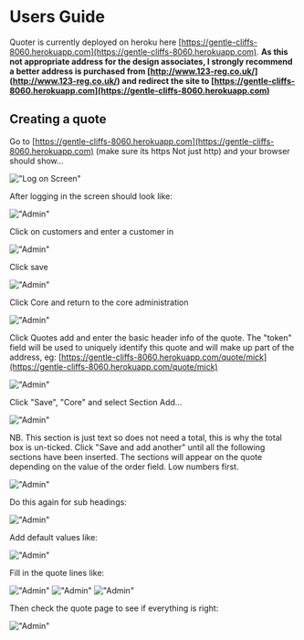 Users Guide
===========

Quoter is currently deployed on heroku here [https://gentle-cliffs-8060.herokuapp.com](https://gentle-cliffs-8060.herokuapp.com). **As this not appropriate address for the design associates, I strongly recommend a better address is purchased from [http://www.123-reg.co.uk/] (http://www.123-reg.co.uk/) and redirect the site to [https://gentle-cliffs-8060.herokuapp.com](https://gentle-cliffs-8060.herokuapp.com)**


Creating a quote
----------------
Go to [https://gentle-cliffs-8060.herokuapp.com](https://gentle-cliffs-8060.herokuapp.com) (make sure its https Not just http) and your browser should show...

!["Log on Screen"](https://raw.github.com/cleanbill/quoter/master/docs/Screenshot%20from%202013-08-11%2008:06:21.png)

After logging in the screen should look like:

!["Admin"](https://raw.github.com/cleanbill/quoter/master/docs/Screenshot%20from%202013-08-11%2008:10:20.png)

Click on customers and enter a customer in
 
!["Admin"](https://raw.github.com/cleanbill/quoter/master/docs/Screenshot%20from%202013-08-11%2008:11:52.png)

Click save 

!["Admin"](https://raw.github.com/cleanbill/quoter/master/docs/Screenshot%20from%202013-08-11%2008:12:08.png)

Click Core and return to the core administration

!["Admin"](https://raw.github.com/cleanbill/quoter/master/docs/Screenshot%20from%202013-08-11%2008:12:58.png)

Click Quotes add and enter the basic header info of the quote. The "token" field will be used to uniquely identify this quote and will make up part of the address, eg: [https://gentle-cliffs-8060.herokuapp.com/quote/mick](https://gentle-cliffs-8060.herokuapp.com/quote/mick) 

!["Admin"](https://raw.github.com/cleanbill/quoter/master/docs/Screenshot%20from%202013-08-11%2008:14:22.png)

Click "Save", "Core" and select Section Add...

!["Admin"](https://raw.github.com/cleanbill/quoter/master/docs/Screenshot%20from%202013-08-11%2008:20:17.png)

NB. This section is just text so does not need a total, this is why the total box is un-ticked.
Click "Save and add another" until all the following sections have been inserted. The sections will appear on the quote depending on the value of the order field. Low numbers first.

!["Admin"](https://raw.github.com/cleanbill/quoter/master/docs/Screenshot%20from%202013-08-11%2008:39:04.png)

Do this again for sub headings:

!["Admin"](https://raw.github.com/cleanbill/quoter/master/docs/Screenshot%20from%202013-08-11%2008:35:40.png)

Add default values like:

!["Admin"](https://raw.github.com/cleanbill/quoter/master/docs/Screenshot%20from%202013-08-11%2008:41:48.png)

Fill in the quote lines like:

!["Admin"](https://raw.github.com/cleanbill/quoter/master/docs/Screenshot%20from%202013-08-11%2008:23:52.png)
!["Admin"](https://raw.github.com/cleanbill/quoter/master/docs/Screenshot%20from%202013-08-11%2016:27:52.png)
!["Admin"](https://raw.github.com/cleanbill/quoter/master/docs/Screenshot%20from%202013-08-11%2016:28:35.png)

Then check the quote page to see if everything is right:

!["Admin"](https://raw.github.com/cleanbill/quoter/master/docs/Screenshot%20from%202013-08-11%2016:41:40.png)




